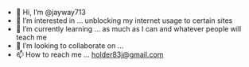 - 👋 Hi, I’m @jayway713
- 👀 I’m interested in ... unblocking my internet usage to certain sites
- 🌱 I’m currently learning ... as much as I can and whatever people will teach me 
- 💞️ I’m looking to collaborate on ...
- 📫 How to reach me ... holder83j@gmail.com 

<!---
jayway713/jayway713 is a ✨ special ✨ repository because its `README.md` (this file) appears on your GitHub profile.
You can click the Preview link to take a look at your changes.
--->
